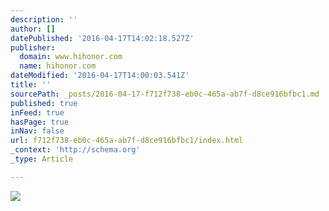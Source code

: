 ```yaml
---
description: ''
author: []
datePublished: '2016-04-17T14:02:18.527Z'
publisher:
  domain: www.hihonor.com
  name: hihonor.com
dateModified: '2016-04-17T14:00:03.541Z'
title: ''
sourcePath: _posts/2016-04-17-f712f738-eb0c-465a-ab7f-d8ce916bfbc1.md
published: true
inFeed: true
hasPage: true
inNav: false
url: f712f738-eb0c-465a-ab7f-d8ce916bfbc1/index.html
_context: 'http://schema.org'
_type: Article

---
```

![](http://www.hihonor.com/us/us/wp-content/uploads/2016/01/banner_5xmb.png)